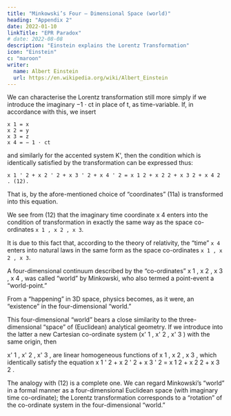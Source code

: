 ```yaml
---
title: "Minkowski’s Four — Dimensional Space (world)"
heading: "Appendix 2"
date: 2022-01-10
linkTitle: "EPR Paradox"
# date: 2022-08-08
description: "Einstein explains the Lorentz Transformation"
icon: "Einstein"
c: "maroon"
writer:
  name: Albert Einstein
  url: https://en.wikipedia.org/wiki/Albert_Einstein
---
```



We can characterise the Lorentz transformation still more simply if we introduce the imaginary −1 ⋅ ct in place of t, as time-variable. If, in accordance with this, we insert

```
x 1 = x
x 2 = y
x 3 = z
x 4 = − 1 ⋅ ct
```

and similarly for the accented system K', then the condition which is identically satisfied by the transformation can be expressed thus:

```
x 1 ' 2 + x 2 ' 2 + x 3 ' 2 + x 4 ' 2 = x 1 2 + x 2 2 + x 3 2 + x 4 2 . (12).
```

That is, by the afore-mentioned choice of “coordinates” (11a) is transformed into this equation.

We see from (12) that the imaginary time coordinate x 4 enters into the condition of transformation in exactly the same way as the space co-ordinates `x 1 , x 2 , x 3`. 

It is due to this fact that, according to the theory of relativity, the “time” `x 4` enters into natural laws in the same form as the space co-ordinates `x 1 , x 2 , x 3`.

A four-dimensional continuum described by the “co-ordinates” x 1 , x 2 , x 3 , x 4 , was called “world” by Minkowski, who also termed a point-event a “world-point.” 

From a “happening” in 3D space, physics becomes, as it were,  an “existence” in the four-dimensional “world.”

This four-dimensional “world” bears a close similarity to the three-dimensional “space” of (Euclidean) analytical geometry. If we introduce into the latter a new Cartesian co-ordinate system (x' 1 , x' 2 , x' 3 ) with the same origin, then


x' 1 , x' 2 , x' 3 , are linear homogeneous functions of
x 1 , x 2 , x 3 , which identically satisfy the equation
x 1 ' 2 + x 2 ' 2 + x 3 ' 2 = x 1 2 + x 2 2 + x 3 2 .

The analogy with (12) is a complete one. We can regard Minkowski’s “world” in a formal manner as a four-dimensional Euclidean space (with imaginary time co-ordinate); the Lorentz transformation corresponds to a “rotation” of the co-ordinate system in the four-dimensional “world.”
